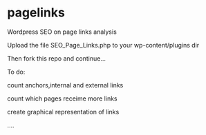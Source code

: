 # pagelinks
Wordpress SEO on page links analysis

Upload the file SEO_Page_Links.php to your wp-content/plugins dir

Then fork this repo and continue...

To do:

count anchors,internal and external links

count which pages receime more links

create graphical representation of links

....
